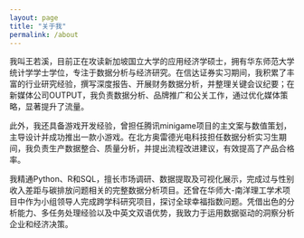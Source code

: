 ```yaml
---
layout: page
title: "关于我"
permalink: /about
---
```


我叫王若溪，目前正在攻读新加坡国立大学的应用经济学硕士，拥有华东师范大学统计学学士学位，专注于数据分析与经济研究。在信达证券实习期间，我积累了丰富的行业研究经验，撰写深度报告、开展财务数据分析，并整理关键会议纪要；在新媒体公司OUTPUT，我负责数据分析、品牌推广和公关工作，通过优化媒体策略，显著提升了流量。

此外，我还具备游戏开发经验，曾担任腾讯minigame项目的主文案与数值策划，主导设计并成功推出一款小游戏。在北方奥雷德光电科技担任数据分析实习生期间，我负责生产数据整合、质量分析，并提出流程改进建议，有效提高了产品合格率。

我精通Python、R和SQL，擅长市场调研、数据提取及可视化展示，完成过与性别收入差距与碳排放问题相关的完整数据分析项目。还曾在华师大-南洋理工学术项目中作为小组领导人完成跨学科研究项目，探讨全球幸福指数问题。凭借出色的分析能力、多任务处理经验以及中英文双语优势，我致力于运用数据驱动的洞察分析企业和经济决策。
